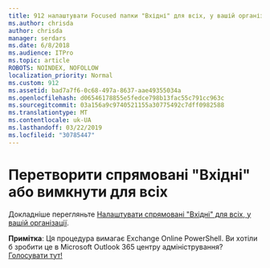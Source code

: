 ```yaml
---
title: 912 налаштувати Focused папки "Вхідні" для всіх, у вашій організації
ms.author: chrisda
author: chrisda
manager: serdars
ms.date: 6/8/2018
ms.audience: ITPro
ms.topic: article
ROBOTS: NOINDEX, NOFOLLOW
localization_priority: Normal
ms.custom: 912
ms.assetid: bad7a7f6-0c68-497a-8637-aae49355034a
ms.openlocfilehash: d06546178855e5fedce798b13fac55c791cc963c
ms.sourcegitcommit: 03a156a9c9740521155a30775492c7dff0982588
ms.translationtype: MT
ms.contentlocale: uk-UA
ms.lasthandoff: 03/22/2019
ms.locfileid: "30785447"
---
```

# <a name="turn-focused-inbox-on-or-off-for-everyone"></a>Перетворити спрямовані "Вхідні" або вимкнути для всіх

Докладніше перегляньте [Налаштувати спрямовані "Вхідні" для всіх, у вашій організації](https://support.office.com/article/613a845c-4b71-41de-b331-acdcf5b6625d.aspx).
  
 **Примітка**: Ця процедура вимагає Exchange Online PowerShell. Ви хотіли б зробити це в Microsoft Outlook 365 центру адміністрування? [Голосувати тут!](https://go.microsoft.com/fwlink/p/?linkid=862489)
  

